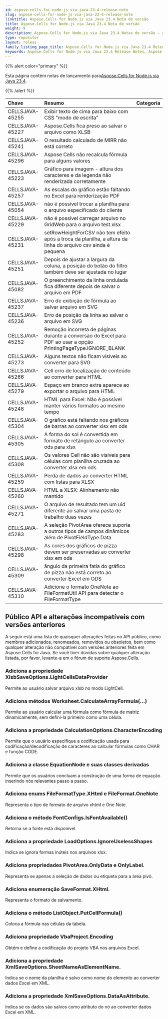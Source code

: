 ```yaml
---
id: aspose-cells-for-node-js-via-java-23-4-release-note
slug: aspose-cells-for-node-js-via-java-23-4-release-note
linktitle: Aspose.Cells for Node.js via Java 23.4 Nota de versão
title: Aspose.Cells for Node.js via Java 23.4 Nota de versão
weight: 9
description: Aspose.Cells for Node.js via Java 23.4 Notas de versão – as últimas melhorias, novos recursos e correções
type: repositor
layout: releas
family_listing_page_title: Aspose.Cells for Node.js via Java 23.4 Release Note
keywords: Aspose.Cells for Node.js via Java 23.4 Release Notes, Aspose.Cells for Node.js via Java 23.4 updates and fixe
---
```

{{% alert color="primary" %}}

 Esta página contém notas de lançamento para[Aspose.Cells for Node.js via Java 23.4](https://releases.aspose.com/cells/nodejs/new-releases/aspose.cells-for-node.js-via-java-23.4/).

{{% /alert %}}

|**Chave**|**Resumo**|**Categoria**|
| :- | :- | :- |
|CELLSJAVA-45255|Exibir texto de cima para baixo com CSS "modo de escrita"|
|CELLSJAVA-45227|Aspose.Cells fica preso ao salvar o arquivo como XLSB|
|CELLSJAVA-45241|O resultado calculado de MIRR não está correto|
|CELLSJAVA-45296|Aspose Cells não recalcula fórmula para alguns valores|
|CELLSJAVA-45223|Gráfico para imagem - altura dos caracteres e da legenda não renderizada corretamente|
|CELLSJAVA-45257| As escalas do gráfico estão faltando no Excel para renderização PDF|
|CELLSJAVA-45054|não é possível trocar a planilha para o arquivo especificado do cliente|
|CELLSJAVA-45229|não é possível carregar arquivo no GridWeb para o arquivo test.xlsx|
|CELLSJAVA-45231|setRowHeightForCSV não tem efeito após a troca da planilha, a altura da linha do arquivo csv ainda é pequena|
|CELLSJAVA-45251|Depois de ajustar a largura da coluna, a posição do botão do filtro também deve ser ajustada no lugar|
|CELLSJAVA-45082|O preenchimento da linha ondulada fica diferente depois de salvar o arquivo em PDF|
|CELLSJAVA-45237|Erro de exibição de fórmula ao salvar arquivo em SVG|
|CELLSJAVA-45236|Erro de posição da linha ao salvar o arquivo em SVG|
|CELLSJAVA-45252|Remoção incorreta de páginas durante a conversão do Excel para PDF ao usar a opção PrintingPageType.IGNORE_BLANK|
|CELLSJAVA-45273|Alguns textos não ficam visíveis ao converter para SVG|
|CELLSJAVA-45266|Cell erro de localização de conteúdo ao converter para HTML|
|CELLSJAVA-45279|Espaço em branco extra aparece ao exportar o arquivo para HTML|
|CELLSJAVA-45248| HTML para Excel: Não é possível manter vários formatos ao mesmo tempo|
|CELLSJAVA-45304|O gráfico está faltando nos gráficos de barras ao converter xlsx em ods|
|CELLSJAVA-45305|A forma do sol é convertida em formato de retângulo ao converter ods para xlsx|
|CELLSJAVA-45308|Os valores Cell não são visíveis para células com planilha cruzada ao converter xlsx em ods|
|CELLSJAVA-45259|Perda de dados ao converter HTML com listas para XLSX|
|CELLSJAVA-45260|HTML a XLSX: Alinhamento não mantido|
|CELLSJAVA-45271| O arquivo de resultado tem um uid diferente ao salvar uma pasta de trabalho duas vezes|
|CELLSJAVA-45283|A seleção PivotArea oferece suporte a outros tipos de campos dinâmicos além de PivotFieldType.Data|
|CELLSJAVA-45298|As cores dos gráficos de pizza devem ser preservadas ao converter xlsx em ods|
|CELLSJAVA-45309|ângulo da primeira fatia do gráfico de pizza não está correto ao converter Excel em ODS|
|CELLSJAVA-45310|Adicione o formato OneNote ao FileFormatUtil API para detectar o FileFormatType|

##  **Público API e alterações incompatíveis com versões anteriores**

A seguir está uma lista de quaisquer alterações feitas no API público, como membros adicionados, renomeados, removidos ou obsoletos, bem como qualquer alteração não compatível com versões anteriores feita em Aspose.Cells for Java. Se você tiver dúvidas sobre qualquer alteração listada, por favor, levante-a em o fórum de suporte Aspose.Cells.

###  **Adiciona a propriedade XlsbSaveOptions.LightCellsDataProvider**

Permite ao usuário salvar arquivo xlsb no modo LightCell.

###  **Adiciona métodos Worksheet.CalculateArrayFormula(...)**

Permite ao usuário calcular uma fórmula como fórmula de matriz dinamicamente, sem defini-la primeiro como uma célula.

###  **Adiciona a propriedade CalculationOptions.CharacterEncoding**

Permite que o usuário especifique a codificação usada para codificação/decodificação de caracteres ao calcular fórmulas como CHAR e função CODE.

###  **Adiciona a classe EquationNode e suas classes derivadas**

Permite que os usuários concluam a construção de uma forma de equação inserindo nós relevantes passo a passo.

###  **Adiciona enums FileFormatType.XHtml e FileFormat.OneNote**

Representa o tipo de formato de arquivo xhtml e One Note.

###  **Adiciona o método FontConfigs.IsFontAvailable()**

Retorna se a fonte está disponível.

###  **Adiciona a propriedade LoadOptions.IgnoreUselessShapes**

Indica se ignora formas inúteis nos arquivos xlsx.

###  **Adiciona propriedades PivotArea.OnlyData e OnlyLabel.**

Representa se apenas a seleção de dados ou etiqueta para a área pivô.

###  **Adiciona enumeração SaveFormat.XHtml.**

Representa o formato de salvamento.

###  **Adiciona o método ListObject.PutCellFormula()**

Coloca a fórmula nas células da tabela.

###  **Adiciona propriedade VbaProject.Encoding**

Obtém e define a codificação do projeto VBA nos arquivos Excel.

###  **Adiciona a propriedade XmlSaveOptions.SheetNameAsElementName.**

Indica se o nome da planilha é salvo como nome do elemento ao converter dados Excel em XML.

###  **Adiciona a propriedade XmlSaveOptions.DataAsAttribute.**

Indica se os dados são salvos como atributo do nó ao converter dados Excel em XML.
